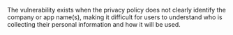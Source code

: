 The vulnerability exists when the privacy policy does not clearly identify the company or app name(s), making it difficult for users to understand who is collecting their personal information and how it will be used.